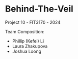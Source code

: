 # Behind-The-Veil

Project 10 - FIT3170 - 2024

Team Composition:

- Phillip (Kefei) Li
- Laura Zhakupova
- Joshua Loong
